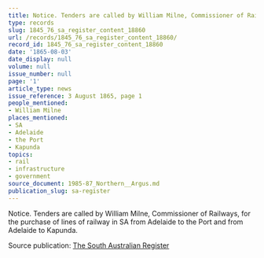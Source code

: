 ```yaml
---
title: Notice. Tenders are called by William Milne, Commissioner of Railways
type: records
slug: 1845_76_sa_register_content_18860
url: /records/1845_76_sa_register_content_18860/
record_id: 1845_76_sa_register_content_18860
date: '1865-08-03'
date_display: null
volume: null
issue_number: null
page: '1'
article_type: news
issue_reference: 3 August 1865, page 1
people_mentioned:
- William Milne
places_mentioned:
- SA
- Adelaide
- the Port
- Kapunda
topics:
- rail
- infrastructure
- government
source_document: 1985-87_Northern__Argus.md
publication_slug: sa-register
---
```


Notice.  Tenders are called by William Milne, Commissioner of Railways, for the purchase of lines of railway in SA from Adelaide to the Port and from Adelaide to Kapunda.


Source publication: [The South Australian Register](/publications/sa-register/)
